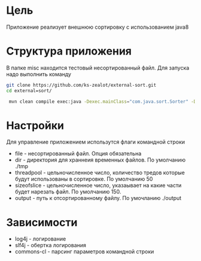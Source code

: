 # Цель

Приложение реализует внешнюю сортировку с использованием java8
# Структура приложения
 В папке misc находится тестовый несортированный файл.
 Для запуска надо выполнить команду
```sh
git clone https://github.com/ks-zealot/external-sort.git
cd external=sort/
```

```sh
 mvn clean compile exec:java -Dexec.mainClass="com.java.sort.Sorter" -Dexec.args="-file './external-sort/inputfile'"
 ```

# Настройки
Для управление приложением использутся флаги командной строки
* file - несортированный файл. Опция обязательна
* dir - директория для храннеия временных файлов. По умолчанию ./tmp
* threadpool - цельночисленное число, количество тредов которые будут использованы в сортировке. По умолчанию 50
* sizeofslice - цельночисленное число, указаывает на какие части будет нарезать файл. По умолчанию 150.
* output - путь к отсортированному файлу. По умочланию ./output
# Зависимости
 * log4j - логирование
 * slf4j - обертка логирования
 * commons-cl -  парсинг параметров командной строки
